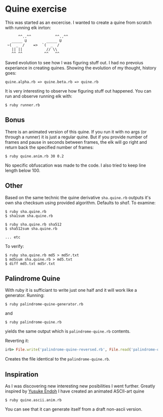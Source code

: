 # Quine exercise

This was started as an excercise. I wanted to create a quine from scratch with running elk inrton:

```
      ^^..^^           ^^..^^ 
   _____ U         _____ U    
 ~(  _  /    =>  `(  _  /     
   || ||           // \\      
   ^^ ^^          ^^   ^^     
```

Saved evolution to see how I was figuring stuff out. I had no prevoius experiance in creating
quines. Showing the evolution of my thought, history goes:

```
quine.alpha.rb => quine.beta.rb => quine.rb
```

It is very interesting to observe how figuring stuff out happened.
You can run and observe running elk with:

```
$ ruby runner.rb
```

## Bonus

There is an animated version of this quine. If you run it with no args (or through a runner) it
is just a regular quine. But if you provide number of frames and pause in seconds between frames,
the elk will go right and return back the specified number of frames:

```
$ ruby quine.anim.rb 30 0.2
```

No specific obfuscation was made to the code. I also tried to keep line length below 100.

## Other

Based on the same technic the quine derivative `sha.quine.rb` outputs it's own sha checksum
using provided algorithm. Defaults to _sha1_. To examine:

```
$ ruby sha.quine.rb
$ sha1sum sha.quine.rb

$ ruby sha.quine.rb sha512
$ sha512sum sha.quine.rb

... etc
```

To verify:

```
$ ruby sha.quine.rb md5 > md5r.txt
$ md5sum sha.quine.rb > md5.txt
$ diff md5.txt md5r.txt
```

## Palindrome Quine

With ruby it is sufficiant to write just one half and it will work like a generator. Running:

```
$ ruby palindrome-quine-generator.rb
```
and
```
$ ruby palindrome-quine.rb
```
yields the same output which is `palindrome-quine.rb` contents.

Reverting it:

```ruby
irb> File.write('palindrome-quine-reversed.rb', File.read('palindrome-quine.rb').chars.reverse.join)
```

Creates the file identical to the `palindrome-quine.rb`.

## Inspiration

As I was discovering new interesting new posibilities I went further. Greatly inspired by
[Yusuke Endoh](https://www.youtube.com/user/mametter) I have created an animated ASCII-art quine

```
$ ruby quine.ascii.anim.rb
```

You can see that it can generate itself from a draft non-ascii version.